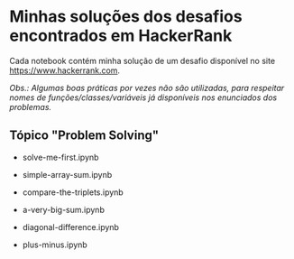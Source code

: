 # Minhas soluções dos desafios encontrados em HackerRank

Cada notebook contém minha solução de um desafio disponível no site https://www.hackerrank.com.

_Obs.: Algumas boas práticas por vezes não são utilizadas, para respeitar nomes de funções/classes/variáveis já disponíveis nos enunciados dos problemas._

## Tópico "Problem Solving"

* solve-me-first.ipynb

* simple-array-sum.ipynb

* compare-the-triplets.ipynb

* a-very-big-sum.ipynb

* diagonal-difference.ipynb

* plus-minus.ipynb
